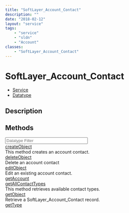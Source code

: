 ```yaml
---
title: "SoftLayer_Account_Contact"
description: ""
date: "2018-02-12"
layout: "service"
tags:
    - "service"
    - "sldn"
    - "Account"
classes:
    - "SoftLayer_Account_Contact"
---
```

# SoftLayer_Account_Contact
<div id='service-datatype'>
    <ul id='sldn-reference-tabs'>
    <li id='service'> <a href='/reference/services/SoftLayer_Account_Contact' >Service</a></li>    <li id='datatype'> <a href='/reference/datatypes/SoftLayer_Account_Contact' >Datatype</a></li>
    </ul>
</div>

## Description

        
        
<div id="properties" class="content">
    <h2>Methods</h2>
    <div class="view-filters">
        <div class="clearfix">
            <div class="search-input-box">
                <input placeholder="Datatype Filter" onkeyup="titleSearch(inputId='edit-combine', divId='method-div', elementClass='method-row')" 
                    type="text" id="edit-combine" value="" size="30" maxlength="128" class="form-text">
            </div>
        </div>
    </div>
    <div id="method-div">
            <div class="method-row">
                        <span class='view-field-title'><a href='/reference/services/SoftLayer_Account_Contact/createObject'> createObject</a> </span>
            <div class='views-field-body'>This method creates an account contact.</div>
        </div>
            <div class="method-row">
                        <span class='view-field-title'><a href='/reference/services/SoftLayer_Account_Contact/deleteObject'> deleteObject</a> </span>
            <div class='views-field-body'>Delete an account contact</div>
        </div>
            <div class="method-row">
                        <span class='view-field-title'><a href='/reference/services/SoftLayer_Account_Contact/editObject'> editObject</a> </span>
            <div class='views-field-body'>Edit an existing account contact.</div>
        </div>
            <div class="method-row">
                        <span class='view-field-title'><a href='/reference/services/SoftLayer_Account_Contact/getAccount'> getAccount</a> </span>
            <div class='views-field-body'></div>
        </div>
            <div class="method-row">
                        <span class='view-field-title'><a href='/reference/services/SoftLayer_Account_Contact/getAllContactTypes'> getAllContactTypes</a> </span>
            <div class='views-field-body'>This method retrieves available contact types.</div>
        </div>
            <div class="method-row">
                        <span class='view-field-title'><a href='/reference/services/SoftLayer_Account_Contact/getObject'> getObject</a> </span>
            <div class='views-field-body'>Retrieve a SoftLayer_Account_Contact record.</div>
        </div>
            <div class="method-row">
                        <span class='view-field-title'><a href='/reference/services/SoftLayer_Account_Contact/getType'> getType</a> </span>
            <div class='views-field-body'></div>
        </div>
        </div>
</div>

